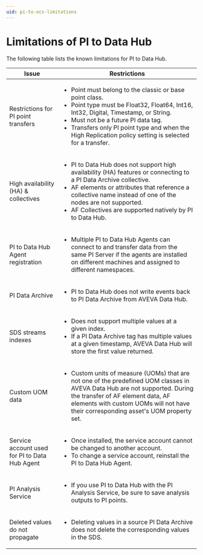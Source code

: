 ```yaml
---
uid: pi-to-ocs-limitations
---
```


# Limitations of PI to Data Hub

The following table lists the known limitations for PI to Data Hub.

| Issue | Restrictions | 
| ------------- | ----------------- | 
| Restrictions for PI point transfers | <ul><li>Point must belong to the classic or base point class.</li><li>Point type must be Float32, Float64, Int16, Int32, Digital, Timestamp, or String.</li><li>Must not be a future PI data tag.</li><li>Transfers only PI point type and when the High Replication policy setting is selected for a transfer.</li></ul> |
| High availability (HA) & collectives | <ul><li>PI to Data Hub does not support high availability (HA) features or connecting to a PI Data Archive collective.</li><li> AF elements or attributes that reference a collective name instead of one of the nodes are not supported.</li><li> AF Collectives are supported natively by PI to Data Hub.</li></ul> |
| PI to Data Hub Agent registration | <ul><li>Multiple PI to Data Hub Agents can connect to and transfer data from the same PI Server if the agents are installed on different machines and assigned to different namespaces.</li></ul> |
| PI Data Archive | <ul><li>PI to Data Hub does not write events back to PI Data Archive from AVEVA Data Hub.</li></ul> |
| SDS streams indexes | <ul><li>Does not support multiple values at a given index.</li><li>If a PI Data Archive tag has multiple values at a given timestamp, AVEVA Data Hub will store the first value returned.</li></ul> |
| Custom UOM data | <ul><li>Custom units of measure (UOMs) that are not one of the predefined UOM classes in AVEVA Data Hub are not supported. During the transfer of AF element data, AF elements with custom UOMs will not have their corresponding asset's UOM property set.</li></ul> |
| Service account used for PI to Data Hub Agent | <ul><li>Once installed, the service account cannot be changed to another account.</li><li>To change a service account, reinstall the PI to Data Hub Agent.</li></ul> |
| PI Analysis Service | <ul><li>If you use PI to Data Hub with the PI Analysis Service, be sure to save analysis outputs to PI points.</li></ul> |
| Deleted values do not propagate | <ul><li>Deleting values in a source PI Data Archive does not delete the corresponding values in the SDS.</li></ul> |